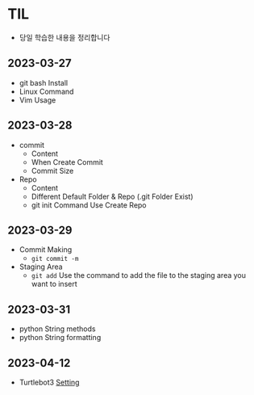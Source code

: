 # TIL

-   당일 학습한 내용을 정리합니다

## 2023-03-27

-   git bash Install
-   Linux Command
-   Vim Usage

## 2023-03-28

-   commit
    -   Content
    -   When Create Commit
    -   Commit Size
-   Repo
    -   Content
    -   Different Default Folder & Repo (.git Folder Exist)
    -   git init Command Use Create Repo

## 2023-03-29

-   Commit Making
    -   `git commit -m`
-   Staging Area
    -   `git add` Use the command to add the file to the staging area you want to insert

## 2023-03-31

-   python String methods
-   python String formatting

## 2023-04-12

-   Turtlebot3
    [Setting](https://emanual.robotis.com/docs/en/platform/turtlebot3/overview/)
